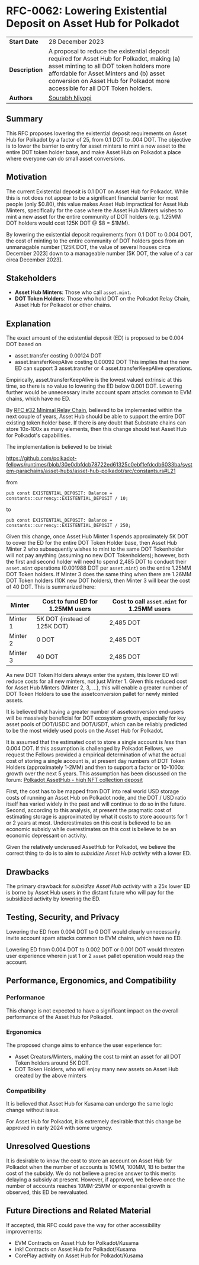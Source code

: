 # RFC-0062: Lowering Existential Deposit on  Asset Hub for Polkadot

|                 |                                                                                                    |
| --------------- | -------------------------------------------------------------------------------------------------- |
| **Start Date**  | 28 December 2023                                                                                    |
| **Description** | A proposal to reduce the existential deposit required for Asset Hub for Polkadot, making (a) asset minting to all DOT token holders more affordable for Asset Minters and (b) asset conversion on Asset Hub for Polkadot more accessible for all DOT Token holders. |
| **Authors**     | [Sourabh Niyogi](https://github.com/sourabhniyogi)  |

## Summary

This RFC proposes lowering the existential deposit requirements on Asset Hub for Polkadot by a factor of 25, from 0.1 DOT to .004 DOT.  The objective is to lower the barrier to entry for asset minters to mint a new asset to the entire DOT token holder base, and make Asset Hub on Polkadot a place where everyone can do small asset conversions.

## Motivation

The current Existential deposit is 0.1 DOT on Asset Hub for Polkadot.  While this is not does not appear to be a significant financial barrier for most people (only $0.80), this value makes Asset Hub impractical for Asset Hub Minters, specifically for the case where the Asset Hub Minters wishes to mint a new asset for the entire community of DOT holders (e.g. 1.25MM DOT holders would cost 125K DOT @ $8 = $1MM).    

By lowering the existential deposit requirements from 0.1 DOT to 0.004 DOT, the cost of minting to the entire community of DOT holders goes from an unmanagable number [125K DOT, the value of several houses  circa December 2023] down to a manageable number [5K DOT, the value of a car circa December 2023].  


## Stakeholders

- **Asset Hub Minters**: Those who call `asset.mint`.
- **DOT Token Holders**: Those who hold DOT on the Polkadot Relay Chain, Asset Hub for Polkadot or other chains.

## Explanation

The exact amount of the existential deposit (ED) is proposed to be 0.004 DOT based on
* asset.transfer costing 0.00124 DOT
* asset.transferKeepAlive costing 0.00092 DOT
This implies that the new ED can support  3 asset.transfer or 4 asset.transferKeepAlive operations.

Empirically, asset.transferKeepAlive is the lowest valued extrinsic at this time, so there is no value to lowering the ED below 0.001 DOT.  Lowering further would be unnecessary invite account spam attacks common to EVM chains, which have no ED.  


By [RFC #32 Minimal Relay Chain](https://github.com/polkadot-fellows/RFCs/blob/main/text/0032-minimal-relay.md), believed to be implemented within the next couple of years, Asset Hub should be able to support the entire DOT existing token holder base.  If there is any doubt that Substrate chains can store 10x-100x as many elements, then this change should test Asset Hub for Polkadot's capabilities.

The implementation is believed to be trivial:

https://github.com/polkadot-fellows/runtimes/blob/30e0dbfdcb78722ed61325c0ebf1efdcdb6033ba/system-parachains/asset-hubs/asset-hub-polkadot/src/constants.rs#L21

from
 ```
pub const EXISTENTIAL_DEPOSIT: Balance = constants::currency::EXISTENTIAL_DEPOSIT / 10;
```
to
```
pub const EXISTENTIAL_DEPOSIT: Balance = constants::currency::EXISTENTIAL_DEPOSIT / 250;
```

Given this change, once Asset Hub Minter 1 spends approximately 5K DOT to cover the ED for the entire DOT Token Holder base, then Asset Hub Minter 2 who subsequently wishes to mint to the same DOT Tokenholder will not pay anything (assuming no new DOT Tokenholders); however, both the first and second holder will need to spend 2,485 DOT to conduct their `asset.mint` operations (0.001988 DOT per `asset.mint`)  on the entire 1.25MM DOT Token holders.  If Minter 3 does the same thing when there are 1.26MM DOT Token holders (10K new DOT holders), then Minter 3 will bear the cost of 40 DOT.   This is summarized here:

| Minter | Cost to fund ED for 1.25MM users | Cost to call `asset.mint` for 1.25MM users |
|----|----|---|
| Minter 1 | 5K DOT (instead of 125K DOT) | 2,485 DOT |
| Minter 2 | 0 DOT                 | 2,485 DOT |
| Minter 3 | 40 DOT                | 2,485 DOT |

As new DOT Token Holders always enter the system, this lower ED will reduce costs for all new minters, not just Minter 1.  Given this reduced cost for Asset Hub Minters (Minter 2, 3, ...), this will enable a greater number of  DOT Token Holders to use the assetconversion pallet for newly minted assets.   

It is believed that having a greater number of assetconversion end-users will be massively beneficial for DOT ecosystem growth, especially for key asset pools of DOT/USDC and DOT/USDT, which can be reliably predicted to be the most widely used pools on the Asset Hub for Polkadot.


It is assumed that the estimated cost to store a single account is _less_ than 0.004 DOT.  If this assumption is challenged by Polkadot Fellows, we request the Fellows provided a empirical determination of what the actual cost of storing a single account is, at present day numbers of DOT Token Holders (approximately 1-2MM) and then to support a factor or 10-1000x growth over the next 5 years.  This assumption has been discussed on the forum: [Polkadot AssetHub - high NFT collection deposit](https://forum.polkadot.network/t/polkadot-assethub-high-nft-collection-deposit/4262/13)

 First, the cost has to be mapped from DOT into real world USD storage costs of running an Asset Hub on Polkadot node, and the DOT / USD ratio itself has varied widely in the past and will continue to do so in the future.     Second, according to this analysis, at present the pragmatic cost of estimating storage is approximated by what it costs to store accounts for 1 or 2 years at most.  Underestimates on this cost is believed to be an economic subsidy while overestimates on this cost is believe to be an economic depressant on activity.

Given the relatively underused AssetHub for Polkadot, we believe the correct thing to do is to aim to _subsidize Asset Hub activity_ with a lower ED.


## Drawbacks

The primary drawback for _subsidize Asset Hub activity_ with a 25x lower ED is borne by Asset Hub users  in the distant future who will pay for the subsidized activity by lowering the ED.  

## Testing, Security, and Privacy

Lowering the ED from 0.004 DOT to 0 DOT would clearly unnecessarily invite account spam attacks common to EVM chains, which have no ED.

Lowering ED from 0.004 DOT to 0.002 DOT or 0.001 DOT would threaten user experience wherein just 1 or 2 `asset` pallet operation would reap the account.

## Performance, Ergonomics, and Compatibility

### Performance

This change is not expected to have a significant impact on the overall performance of the Asset Hub for Polkadot.    

### Ergonomics

The proposed change aims to enhance the user experience for:
* Asset Creators/Minters, making the cost to mint an asset for all DOT Token holders around 5K DOT.
* DOT Token Holders, who will enjoy many new assets on Asset Hub created by the above minters

### Compatibility

It is believed that Asset Hub for Kusama can undergo the same logic change without issue.

For Asset Hub for Polkadot, it is extremely desirable that this change be approved in early 2024 with some urgency.

## Unresolved Questions

It is desirable to know the cost to store an account on Asset Hub for Polkadot when the number of accounts is 10MM, 100MM, 1B to better the cost of the subsidy.     We do not believe a precise answer to this merits delaying a subsidy at present.  However, if approved, we believe once the number of accounts reaches 10MM-25MM or exponential growth is observed, this ED be reevaluated.

## Future Directions and Related Material

If accepted, this RFC could pave the way for other accessibility improvements:
* EVM Contracts on Asset Hub for Polkadot/Kusama
* ink! Contracts on Asset Hub for Polkadot/Kusama
* CorePlay activity on Asset Hub for Polkadot/Kusama
